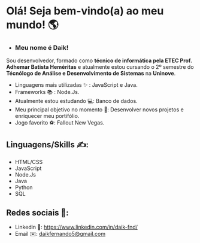 # Olá! Seja bem-vindo(a) ao meu mundo! 🌎

- ### Meu nome é Daik! <br>
Sou desenvolvedor, formado como **técnico de informática pela ETEC Prof. Adhemar Batista Heméritas** e atualmente estou cursando o 2º semestre do **Técnólogo de Análise e Desenvolvimento de Sistemas** na **Uninove**.

- Linguagens mais utilizadas ✨ : JavaScript e Java.
- Frameworks 📚 : Node.Js.
- Atualmente estou estudando 💻: Banco de dados.
- Meu principal objetivo no momento 🎯: Desenvolver novos projetos e enriquecer meu portifólio.
- Jogo favorito ⚽: Fallout New Vegas.

 ## Linguagens/Skills ✍️:
- HTML/CSS
- JavaScript
- Node.Js
- Java
- Python
- SQL

## Redes sociais 📢:

- Linkedin 🔗: https://www.linkedin.com/in/daik-fnd/
- Email ✉️: daikfernando5@gmail.com
